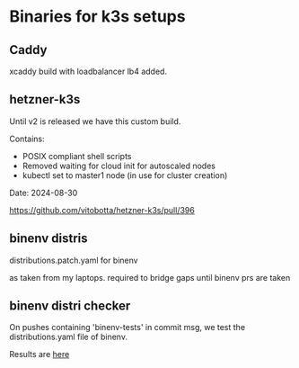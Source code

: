 # Binaries for k3s setups


## Caddy

xcaddy build with loadbalancer lb4 added.


## hetzner-k3s 

Until v2 is released we have this custom build. 

Contains:
- POSIX compliant shell scripts
- Removed waiting for cloud init for autoscaled nodes
- kubectl set to master1 node (in use for cluster creation)

Date: 2024-08-30

https://github.com/vitobotta/hetzner-k3s/pull/396

## binenv distris

distributions.patch.yaml for binenv

as taken from my laptops. required to bridge gaps until binenv prs are taken


## binenv distri checker

On pushes containing 'binenv-tests' in commit msg, we test the distributions.yaml file of binenv.

Results are [here](./binenv-tests.md)
